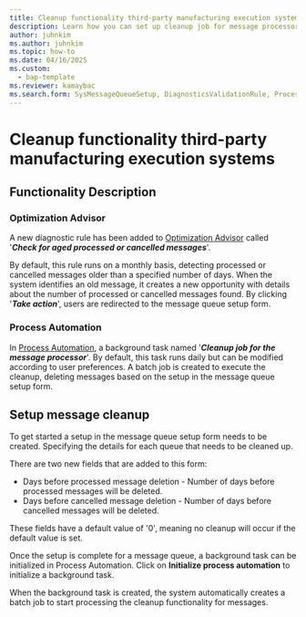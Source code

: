 ```yaml
---
title: Cleanup functionality third-party manufacturing execution systems
description: Learn how you can set up cleanup job for message processor
author: juhnkim
ms.author: juhnkim
ms.topic: how-to
ms.date: 04/16/2025
ms.custom: 
  - bap-template
ms.reviewer: kamaybac
ms.search.form: SysMessageQueueSetup, DiagnosticsValidationRule, ProcessScheduleSeries
---
```


# Cleanup functionality third-party manufacturing execution systems

## Functionality Description

### Optimization Advisor

A new diagnostic rule has been added to [Optimization Advisor](../../fin-ops-core/fin-ops/sysadmin/optimization-advisor-overview.md) called '***Check for aged processed or cancelled messages***'. 

By default, this rule runs on a monthly basis, detecting processed or cancelled messages older than a specified number of days. When the system identifies an old message, it creates a new opportunity with details about the number of processed or cancelled messages found. By clicking '***Take action***', users are redirected to the message queue setup form.

### Process Automation
In [Process Automation](../../fin-ops-core/fin-ops/sysadmin/process-automation.md), a background task named '***Cleanup job for the message processor***'.  By default, this task runs daily but can be modified according to user preferences. A batch job is created to execute the cleanup, deleting messages based on the setup in the message queue setup form.


## Setup message cleanup
To get started a setup in the message queue setup form needs to be created. Specifying the details for each queue that needs to be cleaned up.

There are two new fields that are added to this form:
* Days before processed message deletion - Number of days before processed messages will be deleted.
* Days before cancelled message deletion - Number of days before cancelled messages will be deleted. 

These fields have a default value of '0', meaning no cleanup will occur if the default value is set.

Once the setup is complete for a message queue, a background task can be initialized in Process Automation. Click on **Initialize process automation** to initialize a background task. 

When the background task is created, the system automatically creates a batch job to start processing the cleanup functionality for messages.




